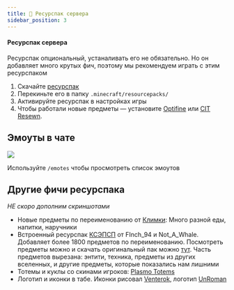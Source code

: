 ```yaml
---
title: 🧳 Ресурспак сервера
sidebar_position: 3
---
```


#### Ресурспак сервера

Ресурспак опциональный, устаналивать его не обязательно. Но он добавляет много крутых фич, поэтому мы рекомендуем играть с этим ресурспаком

1.  Скачайте [ресурспак](https://github.com/plasmoapp/plasmo-rp-wiki/raw/main/assets/resources/Plasmo_Pack_1.1.0.zip)
2.  Перекиньте его в папку `.minecraft/resourcepacks/`
3.  Активируйте ресурспак в настройках игры
4.  Чтобы работали новые предметы — установите [Optifine](https://optifine.net/home) или [CIT Resewn](https://rp.plo.su/wiki/resources).

## Эмоуты в чате

![](https://rp.plo.su/imageProxy?imageUrl=https://github.com/plasmoapp/plasmo-rp-wiki/blob/main/assets/resources/emotes.webp?raw=true)

Используйте `/emotes` чтобы просмотреть список эмоутов

## Другие фичи ресурспака

_НЕ скоро дополним скриншотами_

-   Новые предметы по переименованию от [Климки](https://vk.com/klimker211): Много разной еды, напитки, наручники
-   Встроенный ресурспак [КСЭПСП](https://vk.com/ksepsp) от FInch_94 и Not_A_Whale. Добавляет более 1800 предметов по переименованию. Посмотреть предметы можно и скачать оригинальный пак можно [тут](https://drive.google.com/file/d/1zOkplWss9fNXjJ9LWfUR0NQ5dT_SkdFY/view). Часть предметов вырезана: энтити, техника, предметы из других вселенных, и другие предметы, которые показались нам лишними
-   Тотемы и куклы со скинами игроков: [Plasmo Totems](https://discord.gg/pSSDSXBmtA)
-   Логотип и иконки в табе. Иконки рисовал [Venterok](https://twitter.com/venterrok), логотип [UnRoman](https://vk.com/beestarts)